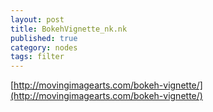 ```yaml
---
layout: post
title: BokehVignette_nk.nk
published: true
category: nodes
tags: filter
---
```



[http://movingimagearts.com/bokeh-vignette/](http://movingimagearts.com/bokeh-vignette/)
